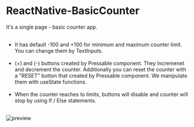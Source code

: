 # ReactNative-BasicCounter

It's a single page - basic counter app. 
<br><br>
* It has default -100 and +100 for minimum and maximum counter limit. You can change them by TextInputs.
  <br><br>
* (+) and (-) buttons created by Pressable component. They incremenet and decrement the counter. Additionally you can reset the counter with a "RESET" button that created by Pressable component. We manipulate them with useState functions.
  <br><br>
* When the counter reaches to limits, buttons will disable and counter will stop by using If / Else statements.
  <br><br>

![preview](https://github.com/devhakanozdemir/ReactNative-BasicCounter/assets/88559189/7286d92e-0434-485a-a71a-08dcef504275)
